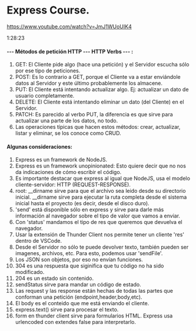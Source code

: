 # Express Course.

https://www.youtube.com/watch?v=JmJ1WUoUIK4

1:28:23

#### --- Métodos de petición HTTP --- HTTP Verbs --- :

1. GET: El Cliente pide algo (hace una petición) y el Servidor escucha sólo por ese tipo de peticiones.
2. POST: Es lo contrario a GET, porque el Cliente va a estar enviándole datos al Servidor y este último probablemente los almacene.
3. PUT: El Cliente está intentando actualizar algo. Ej: actualizar un dato de usuario completamente.
4. DELETE: El Cliente está intentando eliminar un dato (del Cliente) en el Servidor.
5. PATCH: Es parecido al verbo PUT, la diferencia es que sirve para actualizar una parte de los datos, no todo.
6. Las operaciones típicas que hacen estos métodos: crear, actualizar, listar y eliminar, se los conoce como CRUD.

#### Algunas consideraciones:

1. Express es un framework de NodeJS.
2. Express es un framework unopinionated: Esto quiere decir que no nos da indicaciones
de cómo escribir el código.
3. Es importante destacar que express al igual que NodeJS, usa el modelo cliente-servidor: HTTP (REQUEST-RESPONSE).
4. root: __dirname sirve para que el archivo sea leido desde su directorio inicial. __dirname sirve para ejecutar la ruta completa desde el sistema inicial hasta el proyecto (es decir, desde el disco duro).
5. 'send' está disponible sólo en express y sirve para darle más información al navegador sobre el tipo de valor que vamos a enviar.
6. Con 'status' mandamos el tipo de res que queremos que devuelva el navegador.
7. Usar la extensión de Thunder Client nos permite tener un cliente 'res' dentro de VSCode.
8. Desde el Servidor no sólo te puede devolver texto, también pueden ser imagenes, archivos, etc. Para esto, podemos usar 'sendFile'.
9. Los JSON son objetos, por eso no envían funciones.
10. 304 es una respuesta que siginifica que tu código no ha sido modificado.
11. 204 es un estado sin contenido.
12. sendStatus sirve para mandar un código de estado.
13. Las request y las response están hechas de todas las partes que conforman una petición (endpoint,header,body,etc).
14. El body es el conteido que me está enviando el cliente.
15. express.text() sirve para procesar el texto.
16. form en thunder client sirve para formularios HTML. Express usa urlencoded con extendes false para interpretarlo.